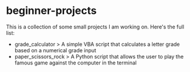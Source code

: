 # beginner-projects

<p> This is a collection of some small projects I am working on. Here's the full list: </p>
<ul>
  <li> grade_calculator > A simple VBA script that calculates a letter grade based on a numerical grade input </li>
  <li> paper_scissors_rock > A Python script that allows the user to play the famous game against the computer in the terminal </li>
  
    
